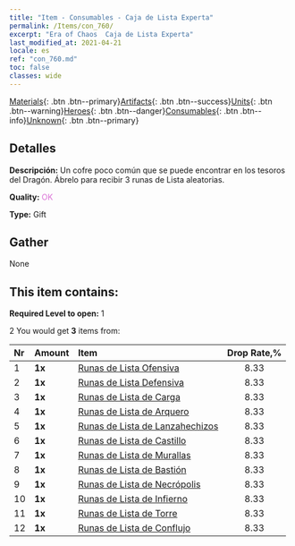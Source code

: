 ```yaml
---
title: "Item - Consumables - Caja de Lista Experta"
permalink: /Items/con_760/
excerpt: "Era of Chaos  Caja de Lista Experta"
last_modified_at: 2021-04-21
locale: es
ref: "con_760.md"
toc: false
classes: wide
---
```

 [Materials](/es/Items/){: .btn .btn--primary}[Artifacts](/es/Items/Artifacts/){: .btn .btn--success}[Units](/es/Items/Units/){: .btn .btn--warning}[Heroes](/es/Items/Heroes/){: .btn .btn--danger}[Consumables](/es/Items/Consumables/){: .btn .btn--info}[Unknown](/es/Items/Unknown/){: .btn .btn--primary}

## Detalles
 **Descripción:** Un cofre poco común que se puede encontrar en los tesoros del Dragón. Ábrelo para recibir 3 runas de Lista aleatorias.

 **Quality:** <span style="color: #DA70D6">OK</span>

 **Type:** Gift

## Gather

  None

## This item contains:

 **Required Level to open:** 1

 2 You would get **3** items  from:

  | Nr | Amount |     Item    | Drop Rate,% |
  |:---|:-------|:------------|:---------:|
  | 1 |  **1x** | [Runas de Lista Ofensiva](/es/Items/con_734/) | 8.33 | 
  | 2 |  **1x** | [Runas de Lista Defensiva](/es/Items/con_739/) | 8.33 | 
  | 3 |  **1x** | [Runas de Lista de Carga](/es/Items/con_741/) | 8.33 | 
  | 4 |  **1x** | [Runas de Lista de Arquero](/es/Items/con_742/) | 8.33 | 
  | 5 |  **1x** | [Runas de Lista de Lanzahechizos](/es/Items/con_746/) | 8.33 | 
  | 6 |  **1x** | [Runas de Lista de Castillo](/es/Items/con_752/) | 8.33 | 
  | 7 |  **1x** | [Runas de Lista de Murallas](/es/Items/con_753/) | 8.33 | 
  | 8 |  **1x** | [Runas de Lista de Bastión](/es/Items/con_754/) | 8.33 | 
  | 9 |  **1x** | [Runas de Lista de Necrópolis](/es/Items/con_755/) | 8.33 | 
  | 10 |  **1x** | [Runas de Lista de Infierno](/es/Items/con_777/) | 8.33 | 
  | 11 |  **1x** | [Runas de Lista de Torre](/es/Items/con_785/) | 8.33 | 
  | 12 |  **1x** | [Runas de Lista de Conflujo](/es/Items/con_791/) | 8.33 | 
